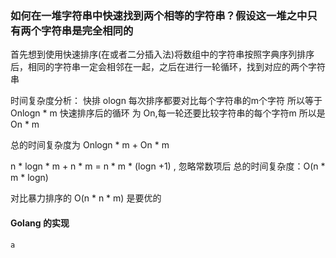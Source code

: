 ### 如何在一堆字符串中快速找到两个相等的字符串？假设这一堆之中只有两个字符串是完全相同的

首先想到使用快速排序(在或者二分插入法)将数组中的字符串按照字典序列排序后，相同的字符串一定会相邻在一起，之后在进行一轮循环，找到对应的两个字符串

时间复杂度分析：
快排 ologn 每次排序都要对比每个字符串的m个字符 所以等于 Onlogn * m
快速排序后的循环 为 On,每一轮还要比较字符串的每个字符m 所以是 On * m

总的时间复杂度为 Onlogn * m + On * m

n * logn * m + n * m = n * m * (logn +1) , 忽略常数项后
总的时间复杂度：O(n * m * logn)

对比暴力排序的 O(n * n * m) 是要优的

#### Golang 的实现

```
a
```

